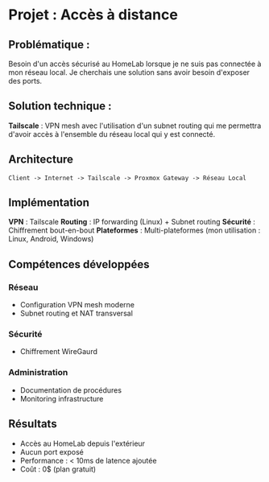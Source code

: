 # Projet : Accès à distance

## Problématique : 
Besoin d'un accès sécurisé au HomeLab lorsque je ne suis pas connectée à mon réseau local. Je cherchais une solution sans avoir besoin d'exposer des ports. 

## Solution technique : 
**Tailscale** : VPN mesh avec l'utilisation d'un subnet routing qui me permettra d'avoir accès à l'ensemble du réseau local qui y est connecté. 

## Architecture 

`Client -> Internet -> Tailscale -> Proxmox Gateway -> Réseau Local`

## Implémentation
**VPN** : Tailscale 
**Routing** : IP forwarding (Linux) + Subnet routing
**Sécurité** : Chiffrement bout-en-bout
**Plateformes** : Multi-plateformes (mon utilisation : Linux, Android, Windows)

## Compétences développées 
### Réseau 
- Configuration VPN mesh moderne
- Subnet routing et NAT transversal

### Sécurité
- Chiffrement WireGaurd

### Administration
- Documentation de procédures
- Monitoring infrastructure

## Résultats 
- Accès au HomeLab depuis l'extérieur
- Aucun port exposé 
- Performance : < 10ms de latence ajoutée
- Coût : 0$ (plan gratuit)